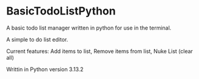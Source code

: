 # BasicTodoListPython
A basic todo list manager written in python for use in the terminal.

A simple to do list editor.

Current features:
  Add items to list,
  Remove items from list,
  Nuke List (clear all)

Writtin in Python version 3.13.2

